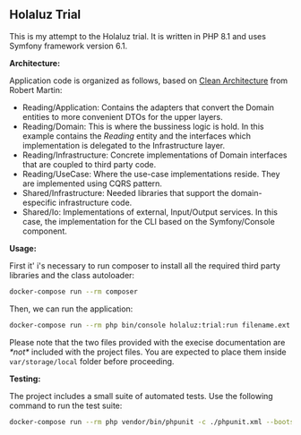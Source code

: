 ## Holaluz Trial ##

This is my attempt to the Holaluz trial. It is written in PHP 8.1 and uses Symfony framework version 6.1.

**Architecture:**

Application code is organized as follows, based on [Clean Architecture](https://blog.cleancoder.com/uncle-bob/2012/08/13/the-clean-architecture.html) from Robert Martin:

- Reading/Application: Contains the adapters that convert the Domain entities to  more convenient DTOs for the upper layers.
- Reading/Domain: This is where the bussiness logic is hold. In this example contains the *Reading* entity and the interfaces which implementation is delegated to the Infrastructure layer.
- Reading/Infrastructure: Concrete implementations of Domain interfaces that are coupled to third party code.
- Reading/UseCase: Where the use-case implementations reside. They are implemented using CQRS pattern.
- Shared/Infrastructure: Needed libraries that support the domain-especific infrastructure code.
- Shared/Io: Implementations of external, Input/Output services. In this case, the implementation for the CLI based on the Symfony/Console component.

**Usage:**

First it' i's necessary to run composer to install all the required third party libraries and the class autoloader:

```bash
docker-compose run --rm composer
```
Then, we can run the application:
```bash
docker-compose run --rm php bin/console holaluz:trial:run filename.ext
```
Please note that the two files provided with the execise documentation are *\*not\** included with the project files. You are expected to place them inside `var/storage/local` folder before proceeding.


**Testing:**

The project includes a small suite of automated tests.
Use the following command to run the test suite:
```bash
docker-compose run --rm php vendor/bin/phpunit -c ./phpunit.xml --bootstrap ./tests/bootstrap.php
```

